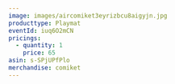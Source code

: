 ```yaml
---
image: images/aircomiket3eyrizbcu8aigyjn.jpg
producttype: Playmat
eventId: iuq6O2mCN
pricings:
  - quantity: 1
    price: 65
asin: s-SPjUPfPlo
merchandise: comiket
---
```

